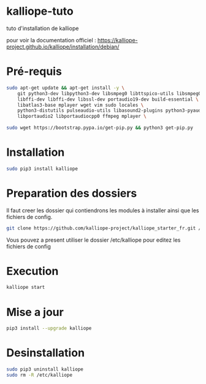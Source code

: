 # kalliope-tuto
tuto d'installation de kalliope

pour voir la documentation officiel : https://kalliope-project.github.io/kalliope/installation/debian/

# Pré-requis
```bash
sudo apt-get update && apt-get install -y \
    git python3-dev libpython3-dev libsmpeg0 libttspico-utils libsmpeg0 flac \
    libffi-dev libffi-dev libssl-dev portaudio19-dev build-essential \
    libatlas3-base mplayer wget vim sudo locales \
    python3-distutils pulseaudio-utils libasound2-plugins python3-pyaudio libasound-dev \
    libportaudio2 libportaudiocpp0 ffmpeg mplayer \
    
sudo wget https://bootstrap.pypa.io/get-pip.py && python3 get-pip.py    
```

# Installation
```bash
sudo pip3 install kalliope
```

# Preparation des dossiers
Il faut creer les dossier qui contiendrons les modules à installer ainsi que les fichiers de config.
```bash
git clone https://github.com/kalliope-project/kalliope_starter_fr.git /etc/kalliope
```
Vous pouvez a present utiliser le dossier /etc/kalliope pour editez les fichiers de config

# Execution
```bash
kalliope start
```

# Mise a jour
```bash
pip3 install --upgrade kalliope
```

# Desinstallation
```bash
sudo pip3 uninstall kalliope
sudo rm -R /etc/kalliope
```

